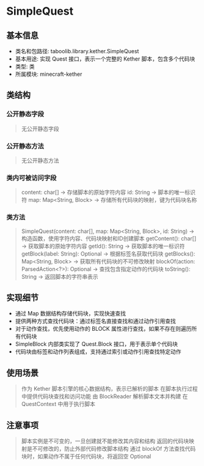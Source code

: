 # SimpleQuest

## 基本信息
- 类名和包路径: taboolib.library.kether.SimpleQuest
- 基本用途: 实现 Quest 接口，表示一个完整的 Kether 脚本，包含多个代码块
- 类型: 类
- 所属模块: minecraft-kether

## 类结构
### 公开静态字段
> 无公开静态字段

### 公开静态方法
> 无公开静态方法

### 类内可被访问字段
> content: char[] -> 存储脚本的原始字符内容
> id: String -> 脚本的唯一标识符
> map: Map<String, Block> -> 存储所有代码块的映射，键为代码块名称

### 类方法
> SimpleQuest(content: char[], map: Map<String, Block>, id: String) -> 构造函数，使用字符内容、代码块映射和ID创建脚本
> getContent(): char[] -> 获取脚本的原始字符内容
> getId(): String -> 获取脚本的唯一标识符
> getBlock(label: String): Optional<Block> -> 根据标签名获取代码块
> getBlocks(): Map<String, Block> -> 获取所有代码块的不可修改映射
> blockOf(action: ParsedAction<?>): Optional<Block> -> 查找包含指定动作的代码块
> toString(): String -> 返回脚本的字符串表示

## 实现细节
- 通过 Map 数据结构存储代码块，实现快速查找
- 提供两种方式查找代码块：通过标签名直接查找和通过动作引用查找
- 对于动作查找，优先使用动作的 BLOCK 属性进行查找，如果不存在则遍历所有代码块
- SimpleBlock 内部类实现了 Quest.Block 接口，用于表示单个代码块
- 代码块由标签和动作列表组成，支持通过索引或动作引用查找特定动作

## 使用场景
> 作为 Kether 脚本引擎的核心数据结构，表示已解析的脚本
> 在脚本执行过程中提供代码块查找和访问功能
> 由 BlockReader 解析脚本文本并构建
> 在 QuestContext 中用于执行脚本

## 注意事项
> 脚本实例是不可变的，一旦创建就不能修改其内容和结构
> 返回的代码块映射是不可修改的，防止外部代码修改脚本结构
> 通过 blockOf 方法查找代码块时，如果动作不属于任何代码块，将返回空 Optional
